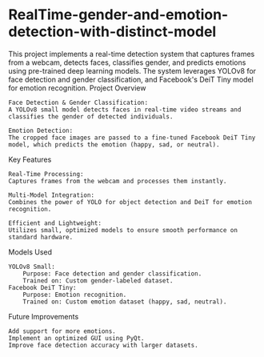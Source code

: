 # RealTime-gender-and-emotion-detection-with-distinct-model

This project implements a real-time detection system that captures frames from a webcam, detects faces, classifies gender, and predicts emotions using pre-trained deep learning models. The system leverages YOLOv8 for face detection and gender classification, and Facebook's DeiT Tiny model for emotion recognition.
Project Overview

    Face Detection & Gender Classification:
    A YOLOv8 small model detects faces in real-time video streams and classifies the gender of detected individuals.

    Emotion Detection:
    The cropped face images are passed to a fine-tuned Facebook DeiT Tiny model, which predicts the emotion (happy, sad, or neutral).

Key Features

    Real-Time Processing:
    Captures frames from the webcam and processes them instantly.

    Multi-Model Integration:
    Combines the power of YOLO for object detection and DeiT for emotion recognition.

    Efficient and Lightweight:
    Utilizes small, optimized models to ensure smooth performance on standard hardware.

Models Used

    YOLOv8 Small:
        Purpose: Face detection and gender classification.
        Trained on: Custom gender-labeled dataset.
    Facebook DeiT Tiny:
        Purpose: Emotion recognition.
        Trained on: Custom emotion dataset (happy, sad, neutral).


Future Improvements

    Add support for more emotions.
    Implement an optimized GUI using PyQt.
    Improve face detection accuracy with larger datasets.
